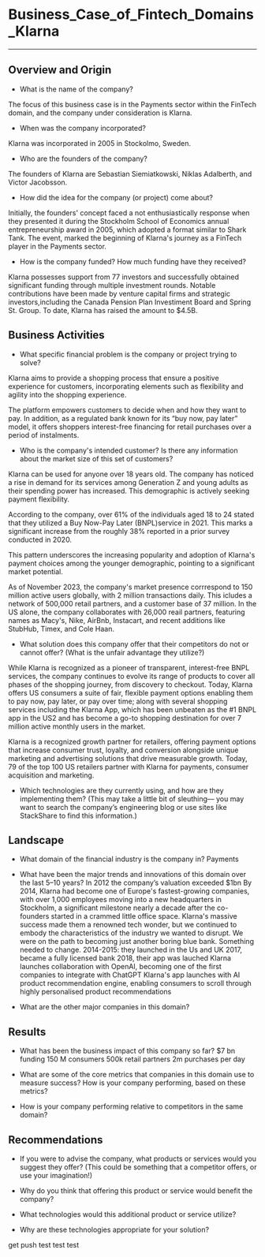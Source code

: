 # Business_Case_of_Fintech_Domains_Klarna #

---

## Overview and Origin
* What is the name of the company?

The focus of this business case is in the Payments sector within the FinTech domain, and the company under consideration is Klarna.

* When was the company incorporated?

Klarna was incorporated in 2005 in Stockolmo, Sweden.

* Who are the founders of the company?

The founders of Klarna are Sebastian Siemiatkowski, Niklas Adalberth, and Victor Jacobsson.

* How did the idea for the company (or project) come about?

Initially, the founders' concept faced a not enthusiastically response when they presented it during the Stockholm School of Economics annual entrepreneurship award in 2005, which adopted a format similar to Shark Tank. The event, marked the beginning of Klarna's journey as a FinTech player in the Payments sector.

* How is the company funded? How much funding have they received?

Klarna possesses support from 77 investors and successfully obtained significant funding through multiple investment rounds. Notable contributions have been made by venture capital firms and strategic investors,including the Canada Pension Plan Investiment Board and Spring St. Group. To date, Klarna has raised the amount to $4.5B.


## Business Activities
* What specific financial problem is the company or project trying to solve?

Klarna aims to provide a shopping process that ensure a positive experience for customers, incorporating elements such as flexibility and agility into the shopping experience.

The platform empowers customers to decide when and how they want to pay. In addition, as a regulated bank known for its “buy now, pay later” model, it offers shoppers interest-free financing for retail purchases over a period of instalments. 

* Who is the company's intended customer?  Is there any information about the market size of this set of customers?

Klarna can be used for anyone over 18 years old. The company has noticed a rise in demand for its services among Generation Z and young adults as their spending power has increased. This demographic is actively seeking payment flexibility.

According to the company, over 61% of the individuals aged 18 to 24 stated  that they utilized a Buy Now-Pay Later (BNPL)service in 2021. This marks a significant increase from the roughly 38% reported in a prior survey conducted in 2020.

This pattern underscores the increasing popularity and adoption of Klarna's payment choices among the younger demographic, pointing to a significant market potential.

As of November 2023, the company's  market presence corrrespond to 150 million active users  globally, with 2 million transactions daily. This icludes a network of 500,000 retail partners, and a customer base of 37 million. In the US alone, the company collaborates with 26,000 reail partners, featuring names as Macy's, Nike, AirBnb, Instacart, and recent additions like StubHub, Timex, and Cole Haan.


* What solution does this company offer that their competitors do not or cannot offer? (What is the unfair advantage they utilize?)

While Klarna is recognized as a pioneer of transparent, interest-free BNPL services, the company continues to evolve its range of products to cover all phases of the shopping journey, from discovery to checkout. Today, Klarna offers US consumers a suite of fair, flexible payment options enabling them to pay now, pay later, or pay over time; along with several shopping services including the Klarna App, which has been unbeaten as the #1 BNPL app in the US2 and has become a go-to shopping destination for over 7 million active monthly users in the market. 

Klarna is a recognized growth partner for retailers, offering payment options that increase consumer trust, loyalty, and conversion alongside unique marketing and advertising solutions that drive measurable growth. Today, 79 of the top 100 US retailers partner with Klarna for payments, consumer acquisition and marketing.

* Which technologies are they currently using, and how are they implementing them? (This may take a little bit of sleuthing–– you may want to search the company’s engineering blog or use sites like StackShare to find this information.)


## Landscape

* What domain of the financial industry is the company in?
Payments 

* What have been the major trends and innovations of this domain over the last 5–10 years?
In 2012 the company’s valuation exceeded $1bn
By 2014, Klarna had become one of Europe's fastest-growing companies, with over 1,000 employees moving into a new headquarters in Stockholm, a significant milestone nearly a decade after the co-founders started in a crammed little office space.
Klarna's massive success made them a renowned tech wonder, but we continued to embody the characteristics of the industry we wanted to disrupt. We were on the path to becoming just another boring blue bank.
Something needed to change.
2014-2015: they launched in the Us and UK
2017, became a fully licensed bank
2018, their app was lauched 
Klarna launches collaboration with OpenAI, becoming one of the first companies to integrate with ChatGPT
Klarna's app launches with AI product recommendation engine, enabling consumers to scroll through highly personalised product recommendations
* What are the other major companies in this domain?


## Results

* What has been the business impact of this company so far?
$7 bn funding
150 M consumers 
500k retail partners 
2m purchases per day


* What are some of the core metrics that companies in this domain use to measure success? How is your company performing, based on these metrics?

* How is your company performing relative to competitors in the same domain?


## Recommendations

* If you were to advise the company, what products or services would you suggest they offer? (This could be something that a competitor offers, or use your imagination!)

* Why do you think that offering this product or service would benefit the company?

* What technologies would this additional product or service utilize?

* Why are these technologies appropriate for your solution?



get push test 
test test